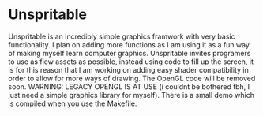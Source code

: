 # Unspritable
Unspritable is an incredibly simple graphics framwork with very basic functionality. I plan on adding more functions as I am using it as a fun way of making myself learn computer graphics. Unspritable invites programers to use as fiew assets as possible, instead using code to fill up the screen, it is for this reason that I am working on adding easy shader compatibility in order to allow for more ways of drawing. The OpenGL code will be removed soon. WARNING: LEGACY OPENGL IS AT USE (i couldnt be bothered tbh, I just need a simple graphics library for myself). There is a small demo which is compiled when you use the Makefile.
